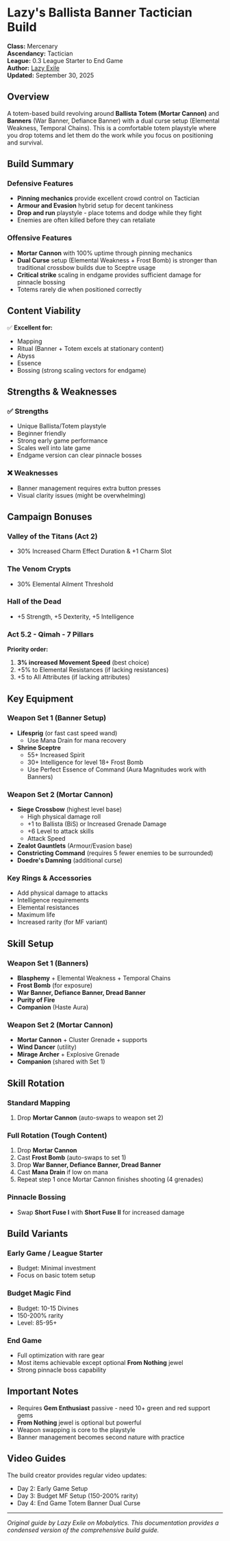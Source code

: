 # Lazy's Ballista Banner Tactician Build

**Class:** Mercenary  
**Ascendancy:** Tactician  
**League:** 0.3 League Starter to End Game  
**Author:** [Lazy Exile](https://www.youtube.com/@LazyExile)  
**Updated:** September 30, 2025

## Overview

A totem-based build revolving around **Ballista Totem (Mortar Cannon)** and **Banners** (War Banner, Defiance Banner) with a dual curse setup (Elemental Weakness, Temporal Chains). This is a comfortable totem playstyle where you drop totems and let them do the work while you focus on positioning and survival.

## Build Summary

### Defensive Features
- **Pinning mechanics** provide excellent crowd control on Tactician
- **Armour and Evasion** hybrid setup for decent tankiness  
- **Drop and run** playstyle - place totems and dodge while they fight
- Enemies are often killed before they can retaliate

### Offensive Features
- **Mortar Cannon** with 100% uptime through pinning mechanics
- **Dual Curse** setup (Elemental Weakness + Frost Bomb) is stronger than traditional crossbow builds due to Sceptre usage
- **Critical strike** scaling in endgame provides sufficient damage for pinnacle bossing
- Totems rarely die when positioned correctly

## Content Viability

✅ **Excellent for:**
- Mapping
- Ritual (Banner + Totem excels at stationary content)
- Abyss 
- Essence
- Bossing (strong scaling vectors for endgame)

## Strengths & Weaknesses

### ✅ Strengths
- Unique Ballista/Totem playstyle
- Beginner friendly
- Strong early game performance
- Scales well into late game
- Endgame version can clear pinnacle bosses

### ❌ Weaknesses
- Banner management requires extra button presses
- Visual clarity issues (might be overwhelming)

## Campaign Bonuses

### Valley of the Titans (Act 2)
- 30% Increased Charm Effect Duration & +1 Charm Slot

### The Venom Crypts
- 30% Elemental Ailment Threshold

### Hall of the Dead
- +5 Strength, +5 Dexterity, +5 Intelligence

### Act 5.2 - Qimah - 7 Pillars
**Priority order:**
1. **3% increased Movement Speed** (best choice)
2. +5% to Elemental Resistances (if lacking resistances)
3. +5 to All Attributes (if lacking attributes)

## Key Equipment

### Weapon Set 1 (Banner Setup)
- **Lifesprig** (or fast cast speed wand)
  - Use Mana Drain for mana recovery
- **Shrine Sceptre**
  - 55+ Increased Spirit
  - 30+ Intelligence for level 18+ Frost Bomb
  - Use Perfect Essence of Command (Aura Magnitudes work with Banners)

### Weapon Set 2 (Mortar Cannon)
- **Siege Crossbow** (highest level base)
  - High physical damage roll
  - +1 to Ballista (BiS) or Increased Grenade Damage
  - +6 Level to attack skills
  - Attack Speed
- **Zealot Gauntlets** (Armour/Evasion base)
- **Constricting Command** (requires 5 fewer enemies to be surrounded)
- **Doedre's Damning** (additional curse)

### Key Rings & Accessories
- Add physical damage to attacks
- Intelligence requirements
- Elemental resistances  
- Maximum life
- Increased rarity (for MF variant)

## Skill Setup

### Weapon Set 1 (Banners)
- **Blasphemy** + Elemental Weakness + Temporal Chains
- **Frost Bomb** (for exposure)
- **War Banner, Defiance Banner, Dread Banner**
- **Purity of Fire**
- **Companion** (Haste Aura)

### Weapon Set 2 (Mortar Cannon)
- **Mortar Cannon** + Cluster Grenade + supports
- **Wind Dancer** (utility)
- **Mirage Archer** + Explosive Grenade
- **Companion** (shared with Set 1)

## Skill Rotation

### Standard Mapping
1. Drop **Mortar Cannon** (auto-swaps to weapon set 2)

### Full Rotation (Tough Content)
1. Drop **Mortar Cannon**
2. Cast **Frost Bomb** (auto-swaps to set 1)
3. Drop **War Banner, Defiance Banner, Dread Banner**
4. Cast **Mana Drain** if low on mana
5. Repeat step 1 once Mortar Cannon finishes shooting (4 grenades)

### Pinnacle Bossing
- Swap **Short Fuse I** with **Short Fuse II** for increased damage

## Build Variants

### Early Game / League Starter
- Budget: Minimal investment
- Focus on basic totem setup

### Budget Magic Find
- Budget: 10-15 Divines
- 150-200% rarity
- Level: 85-95+

### End Game
- Full optimization with rare gear
- Most items achievable except optional **From Nothing** jewel
- Strong pinnacle boss capability

## Important Notes

- Requires **Gem Enthusiast** passive - need 10+ green and red support gems
- **From Nothing** jewel is optional but powerful
- Weapon swapping is core to the playstyle
- Banner management becomes second nature with practice

## Video Guides

The build creator provides regular video updates:
- Day 2: Early Game Setup
- Day 3: Budget MF Setup (150-200% rarity)  
- Day 4: End Game Totem Banner Dual Curse

---

*Original guide by Lazy Exile on Mobalytics. This documentation provides a condensed version of the comprehensive build guide.*